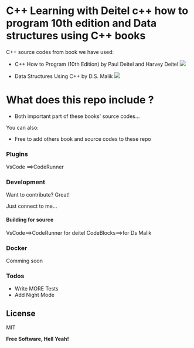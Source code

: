 # C++ Learning with Deitel c++ how to program 10th edition and Data structures using C++ books




C++ source codes from book we have used:

  - C++ How to Program (10th Edition) by Paul Deitel and Harvey Deitel
  ![](https://images-na.ssl-images-amazon.com/images/I/51vjUIGh2IL._SX380_BO1,204,203,200_.jpg) 

  - Data Structures Using C++ by D.S. Malik
  ![](https://images-na.ssl-images-amazon.com/images/I/51kYOkl5dSL._SX402_BO1,204,203,200_.jpg ) 


# What does this repo  include ?

  - Both important part of these books' source codes...
  


You can also:
  - Free to add others book and source codes to these repo





### Plugins
VsCode ==>CodeRunner


### Development

Want to contribute? Great!

Just connect to me...
#### Building for source
VsCode==>CodeRunner for deitel
CodeBlocks==>for Ds Malik
### Docker
 Comming soon


### Todos

 - Write MORE Tests
 - Add Night Mode

License
----

MIT


**Free Software, Hell Yeah!**

